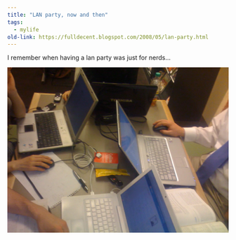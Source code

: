 ```yaml
---
title: "LAN party, now and then"
tags: 
  - mylife	
old-link: https://fulldecent.blogspot.com/2008/05/lan-party.html
---
```


I remember when having a lan party was just for nerds...

![LAN party](/assets/images/2008-05-19-lan-party.webp)
